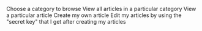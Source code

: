 Choose a category to browse
View all articles in a particular category
View a particular article
Create my own article
Edit my articles by using the "secret key" that I get after creating my articles

